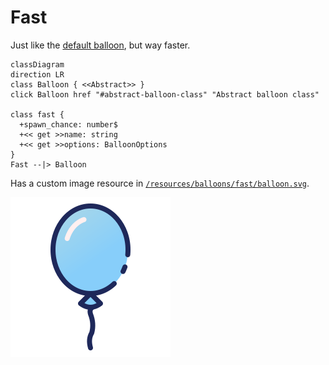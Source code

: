 # Fast

Just like the [default balloon](./default.md), but way faster.

```mermaid
classDiagram
direction LR
class Balloon { <<Abstract>> }
click Balloon href "#abstract-balloon-class" "Abstract balloon class"

class fast {
  +spawn_chance: number$
  +<< get >>name: string
  +<< get >>options: BalloonOptions
}
Fast --|> Balloon
```

Has a custom image resource in [`/resources/balloons/fast/balloon.svg`](/resources/balloons/fast/balloon.svg).

![Fast balloon](/resources/balloons/fast/balloon.svg)
